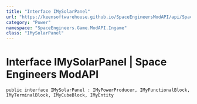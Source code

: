 ```yaml
---
title: "Interface IMySolarPanel"
url: "https://keensoftwarehouse.github.io/SpaceEngineersModAPI/api/SpaceEngineers.Game.ModAPI.Ingame.IMySolarPanel.html"
category: "Power"
namespace: "SpaceEngineers.Game.ModAPI.Ingame"
class: "IMySolarPanel"
---
```


# Interface IMySolarPanel | Space Engineers ModAPI

```
public interface IMySolarPanel : IMyPowerProducer, IMyFunctionalBlock, IMyTerminalBlock, IMyCubeBlock, IMyEntity
```